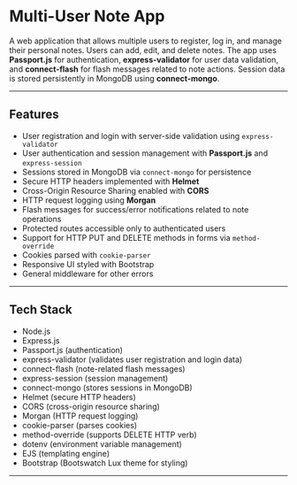 # Multi-User Note App 

A web application that allows multiple users to register, log in, and manage their personal notes. Users can add, edit, and delete notes. The app uses **Passport.js** for authentication, **express-validator** for user data validation, and **connect-flash** for flash messages related to note actions. Session data is stored persistently in MongoDB using **connect-mongo**.

---

## Features

- User registration and login with server-side validation using `express-validator`
- User authentication and session management with **Passport.js** and `express-session`
- Sessions stored in MongoDB via `connect-mongo` for persistence
- Secure HTTP headers implemented with **Helmet**
- Cross-Origin Resource Sharing enabled with **CORS**
- HTTP request logging using **Morgan**
- Flash messages for success/error notifications related to note operations
- Protected routes accessible only to authenticated users
- Support for HTTP PUT and DELETE methods in forms via `method-override`
- Cookies parsed with `cookie-parser`
- Responsive UI styled with Bootstrap 
- General middleware for other errors

---

## Tech Stack

- Node.js
- Express.js
- Passport.js (authentication)
- express-validator (validates user registration and login data)
- connect-flash (note-related flash messages)
- express-session (session management)
- connect-mongo (stores sessions in MongoDB)
- Helmet (secure HTTP headers)
- CORS (cross-origin resource sharing)
- Morgan (HTTP request logging)
- cookie-parser (parses cookies)
- method-override (supports DELETE HTTP verb)
- dotenv (environment variable management)
- EJS (templating engine)
- Bootstrap (Bootswatch Lux theme for styling)

---

